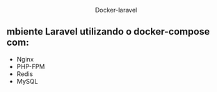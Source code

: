 <p align="center">Docker-laravel</p>

## mbiente Laravel utilizando o docker-compose com:
- Nginx
- PHP-FPM
- Redis
- MySQL


